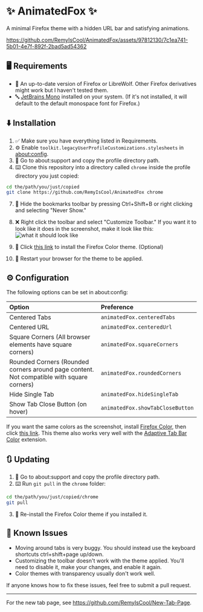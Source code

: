 # ✨ AnimatedFox ✨
A minimal Firefox theme with a hidden URL bar and satisfying animations.

https://github.com/RemyIsCool/AnimatedFox/assets/97812130/7c1ea741-5b01-4e7f-892f-2bad5ad54362

## 🖥️ Requirements
 - 🦊 An up-to-date version of Firefox or LibreWolf. Other Firefox derivatives might work but I haven't tested them.
 - 🔤 [JetBrains Mono](https://www.jetbrains.com/lp/mono/) installed on your system. (If it's not installed, it will default to the default monospace font for Firefox.)

## ⬇️ Installation
1. ✅ Make sure you have everything listed in Requirements.
2. ⚙️ Enable `toolkit.legacyUserProfileCustomizations.stylesheets` in [about:config](about:config).
3. 📁 Go to about:support and copy the profile directory path.
4. ⌨️ Clone this repository into a directory called `chrome` inside the profile directory you just copied:
```bash
cd the/path/you/just/copied
git clone https://github.com/RemyIsCool/AnimatedFox chrome
```
7. 📑 Hide the bookmarks toolbar by pressing Ctrl+Shift+B or right clicking and selecting "Never Show."
8. ❌ Right click the toolbar and select "Customize Toolbar." If you want it to look like it does in the screenshot, make it look like this:
  ![what it should look like](https://github.com/RemyIsCool/AnimatedFox/assets/97812130/9dbeae08-4705-48f4-848e-14acddde42a2)

10. 📎 Click [this link](https://color.firefox.com/?theme=XQAAAAJvAQAAAAAAAABBKYhm849SCia6aSqEGccwS-xMDPr79BBHlbukoJ1XpIq5hjxKu7S0U9lCpfLby_MuT9uV4fsIlHDN4w0iPOF2qkutG6LdQPflhViMuNpfMCNFmKDH2Qhyehu6MLzXNQVs0GY1r7ovoIKuXhztaOFq4FJioxA6R9vRCSJuYTYjMcrT3wBcJ_XdWHORl4vB5EsBIyfUdxh6pWun2gm3c5dZSWxgRjZgQNbYla1JkPdZXrRZJu4Yn_cR-hQmKENt0sT5rV-8_-VWOmA
) to install the Firefox Color theme. (Optional)
11. 🔄 Restart your browser for the theme to be applied.

## ⚙️ Configuration

The following options can be set in about:config:

| Option          | Preference
| :-------------- | :---
| Centered Tabs   | `animatedFox.centeredTabs`  
| Centered URL    | `animatedFox.centeredUrl`  
| Square Corners (All browser elements have square corners)  | `animatedFox.squareCorners`
| Rounded Corners (Rounded corners around page content. Not compatible with square corners) | `animatedFox.roundedCorners`
| Hide Single Tab | `animatedFox.hideSingleTab`
| Show Tab Close Button (on hover) | `animatedFox.showTabCloseButton`


If you want the same colors as the screenshot, install [Firefox Color](https://addons.mozilla.org/en-US/firefox/addon/firefox-color), then click [this link](https://color.firefox.com/?theme=XQAAAAJvAQAAAAAAAABBKYhm849SCia6aSqEGccwS-xMDPr79BBHlbukoJ1XpIq5hjxKu7S0U9lCpfLby_MuT9uV4fsIlHDN4w0iPOF2qkutG6LdQPflhViMuNpfMCNFmKDH2Qhyehu6MLzXNQVs0GY1r7ovoIKuXhztaOFq4FJioxA6R9vRCSJuYTYjMcrT3wBcJ_XdWHORl4vB5EsBIyfUdxh6pWun2gm3c5dZSWxgRjZgQNbYla1JkPdZXrRZJu4Yn_cR-hQmKENt0sT5rV-8_-VWOmA
). This theme also works very well with the [Adaptive Tab Bar Color](https://addons.mozilla.org/en-US/firefox/addon/adaptive-tab-bar-colour) extension.

## 🔃 Updating
1. 📁 Go to about:support and copy the profile directory path.
2. ⌨️ Run `git pull` in the `chrome` folder:
```bash
cd the/path/you/just/copied/chrome
git pull
```
3. 🎨 Re-install the Firefox Color theme if you installed it.

## 👾 Known Issues
 - Moving around tabs is very buggy. You should instead use the keyboard shortcuts ctrl+shift+page up/down.
 - Customizing the toolbar doesn't work with the theme applied. You'll need to disable it, make your changes, and enable it again.
 - Color themes with transparency usually don't work well.

If anyone knows how to fix these issues, feel free to submit a pull request.

---
For the new tab page, see https://github.com/RemyIsCool/New-Tab-Page.
